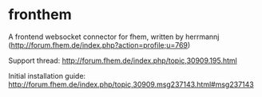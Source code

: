 fronthem
========

A frontend websocket connector for fhem, written by herrmannj (http://forum.fhem.de/index.php?action=profile;u=769)

Support thread: http://forum.fhem.de/index.php/topic,30909.195.html

Initial installation guide: http://forum.fhem.de/index.php/topic,30909.msg237143.html#msg237143
